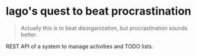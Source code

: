 
# Iago's quest to beat procrastination

> Actually this is to beat disorganization, but procrastination sounds
> better.

REST API of a system to manage activities and TODO lists.

